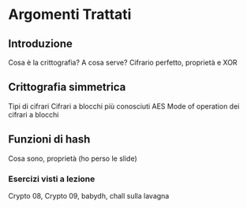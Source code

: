 # Argomenti Trattati

## Introduzione
Cosa è la crittografia? A cosa serve?
Cifrario perfetto, proprietà e XOR

## Crittografia simmetrica
Tipi di cifrari
Cifrari a blocchi più conosciuti
AES
Mode of operation dei cifrari a blocchi

## Funzioni di hash
Cosa sono, proprietà (ho perso le slide)

### Esercizi visti a lezione
Crypto 08, Crypto 09, babydh, chall sulla lavagna
